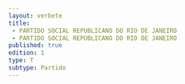 ```yaml
---
layout: verbete
title:
 - PARTIDO SOCIAL REPUBLICANO DO RIO DE JANEIRO
 - PARTIDO SOCIAL REPUBLICANO DO RIO DE JANEIRO
published: true
edition: 1  
type: T
subtype: Partido
---
```


